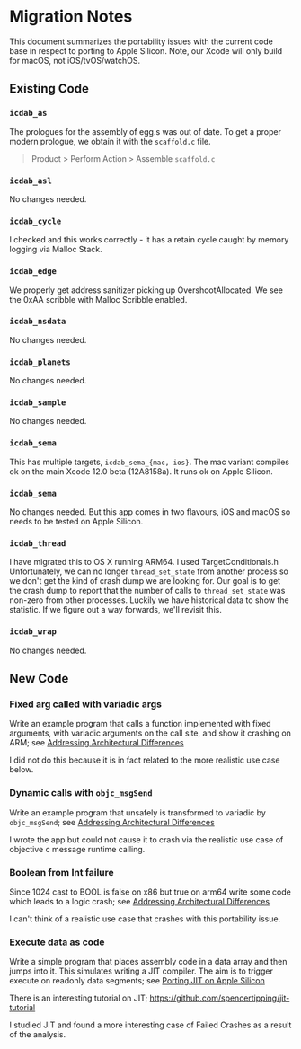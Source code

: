 # Migration Notes

This document summarizes the portability issues with the current code base in respect to porting
to Apple Silicon.  Note, our Xcode will only build for macOS, not iOS/tvOS/watchOS.

## Existing Code

### `icdab_as`

The prologues for the assembly of egg.s was out of date.  To get a proper modern prologue, we obtain it with the `scaffold.c` file.
>  Product > Perform Action > Assemble `scaffold.c`

### `icdab_asl`

No changes needed.

### `icdab_cycle`

I checked and this works correctly - it has a retain cycle caught by memory logging via Malloc Stack.

### `icdab_edge`

We properly get address sanitizer picking up OvershootAllocated.  We see the 0xAA scribble with Malloc Scribble enabled.

### `icdab_nsdata`

No changes needed.

### `icdab_planets`

No changes needed.

### `icdab_sample`

No changes needed.

### `icdab_sema`

This has multiple targets, `icdab_sema_{mac, ios}`.  The mac variant compiles ok on the main Xcode 12.0 beta (12A8158a). It runs ok on Apple Silicon.

### `icdab_sema`

No changes needed.  But this app comes in two flavours, iOS and macOS so needs to be tested on Apple Silicon.

### `icdab_thread` 

I have migrated this to OS X running ARM64.  I used TargetConditionals.h  Unfortunately, we can no longer
`thread_set_state` from another process so we don't get the kind of crash dump we are looking for.  Our goal
is to get the crash dump to report that the number of calls to `thread_set_state` was non-zero from other processes.
Luckily we have historical data to show the statistic.  If we figure out a way forwards, we'll revisit this.

### `icdab_wrap`

No changes needed.

## New Code

### Fixed arg called with variadic args

Write an example program that calls a function implemented with fixed arguments, with variadic arguments on the call site, and show it crashing on ARM; see [Addressing Architectural Differences](https://developer.apple.com/documentation/apple_silicon/addressing_architectural_differences_in_your_macos_code)

I did not do this because it is in fact related to the more realistic use case below.

### Dynamic calls with `objc_msgSend`

Write an example program that unsafely is transformed to variadic by `objc_msgSend`; see [Addressing Architectural Differences](https://developer.apple.com/documentation/apple_silicon/addressing_architectural_differences_in_your_macos_code)

I wrote the app but could not cause it to crash via the realistic use case of objective c message runtime calling.

### Boolean from Int failure

Since 1024 cast to BOOL is false on x86 but true on arm64 write some code which leads to a logic crash; see [Addressing Architectural Differences](https://developer.apple.com/documentation/apple_silicon/addressing_architectural_differences_in_your_macos_code)

I can't think of a realistic use case that crashes with this portability issue.

### Execute data as code

Write a simple program that places assembly code in a data array and then jumps into it.  This simulates writing a JIT compiler.  The aim is to trigger execute on readonly data segments; see [Porting JIT on Apple Silicon](https://developer.apple.com/documentation/apple_silicon/porting_just-in-time_compilers_to_apple_silicon)

There is an interesting tutorial on JIT; https://github.com/spencertipping/jit-tutorial

I studied JIT and found a more interesting case of Failed Crashes as a result of the analysis.
